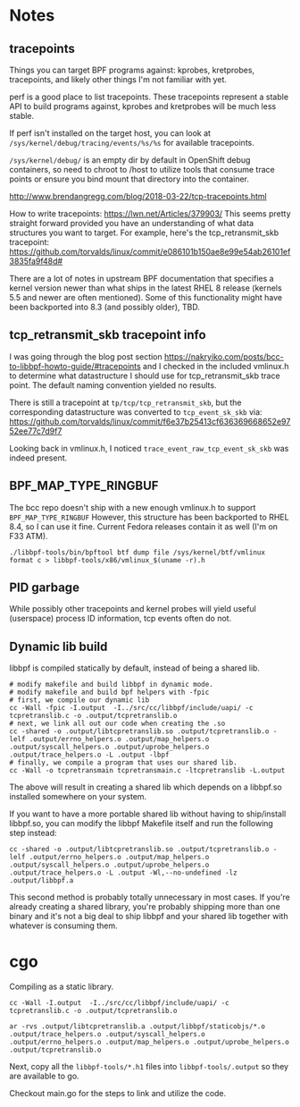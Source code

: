 # Notes

## tracepoints

Things you can target BPF programs against: kprobes, kretprobes, tracepoints,
and likely other things I'm not familiar with yet.

perf is a good place to list tracepoints.  These tracepoints represent a stable
API to build programs against, kprobes and kretprobes will be much less stable.

If perf isn't installed on the target host, you can look at
`/sys/kernel/debug/tracing/events/%s/%s` for available tracepoints.

`/sys/kernel/debug/` is an empty dir by default in OpenShift debug containers,
so need to chroot to /host to utilize tools that consume trace points or
ensure you bind mount that directory into the container.

http://www.brendangregg.com/blog/2018-03-22/tcp-tracepoints.html

How to write tracepoints: https://lwn.net/Articles/379903/  This seems pretty
straight forward provided you have an understanding of what data structures
you want to target.  For example, here's the tcp_retransmit_skb tracepoint:
https://github.com/torvalds/linux/commit/e086101b150ae8e99e54ab26101ef3835fa9f48d#

There are a lot of notes in upstream BPF documentation that specifies a kernel
version newer than what ships in the latest RHEL 8 release (kernels 5.5 and
newer are often mentioned).  Some of this functionality might have been
backported into 8.3 (and possibly older), TBD.

## tcp_retransmit_skb tracepoint info

I was going through the blog post section
https://nakryiko.com/posts/bcc-to-libbpf-howto-guide/#tracepoints
and I checked in the included vmlinux.h to determine what datastructure I should
use for tcp_retransmit_skb trace point. The default naming convention yielded no results.

There is still a tracepoint at `tp/tcp/tcp_retransmit_skb`, but the corresponding
datastructure was converted to `tcp_event_sk_skb`
via: https://github.com/torvalds/linux/commit/f6e37b25413cf636369668652e9752ee77c7d9f7

Looking back in vmlinux.h, I noticed `trace_event_raw_tcp_event_sk_skb` was
indeed present.

## BPF_MAP_TYPE_RINGBUF

The bcc repo doesn't ship with a new enough vmlinux.h to support `BPF_MAP_TYPE_RINGBUF`
However, this structure has been backported to RHEL 8.4, so I can use it fine.
Current Fedora releases contain it as well (I'm on F33 ATM).

`./libbpf-tools/bin/bpftool btf dump file /sys/kernel/btf/vmlinux format c > libbpf-tools/x86/vmlinux_$(uname -r).h`

## PID garbage

While possibly other tracepoints and kernel probes will yield useful (userspace)
process ID information, tcp events often do not.

## Dynamic lib build

libbpf is compiled statically by default, instead of being a shared lib.

```
# modify makefile and build libbpf in dynamic mode.
# modify makefile and build bpf helpers with -fpic
# first, we compile our dynamic lib
cc -Wall -fpic -I.output  -I../src/cc/libbpf/include/uapi/ -c tcpretranslib.c -o .output/tcpretranslib.o
# next, we link all out our code when creating the .so
cc -shared -o .output/libtcpretranslib.so .output/tcpretranslib.o -lelf .output/errno_helpers.o .output/map_helpers.o .output/syscall_helpers.o .output/uprobe_helpers.o .output/trace_helpers.o -L .output -lbpf
# finally, we compile a program that uses our shared lib.
cc -Wall -o tcpretransmain tcpretransmain.c -ltcpretranslib -L.output
```

The above will result in creating a shared lib which depends on a libbpf.so
installed somewhere on your system.

If you want to have a more portable shared lib without having to ship/install
libbpf.so, you can modify the libbpf Makefile itself and run the following
step instead:
```
cc -shared -o .output/libtcpretranslib.so .output/tcpretranslib.o -lelf .output/errno_helpers.o .output/map_helpers.o .output/syscall_helpers.o .output/uprobe_helpers.o .output/trace_helpers.o -L .output -Wl,--no-undefined -lz .output/libbpf.a
```

This second method is probably totally unnecessary in most cases.  If you're
already creating a shared library, you're probably shipping more than one binary
and it's not a big deal to ship libbpf and your shared lib together with
whatever is consuming them.

# cgo

Compiling as a static library.

```
cc -Wall -I.output  -I../src/cc/libbpf/include/uapi/ -c tcpretranslib.c -o .output/tcpretranslib.o

ar -rvs .output/libtcpretranslib.a .output/libbpf/staticobjs/*.o .output/trace_helpers.o .output/syscall_helpers.o .output/errno_helpers.o .output/map_helpers.o .output/uprobe_helpers.o .output/tcpretranslib.o
```

Next, copy all the `libbpf-tools/*.h1` files into `libbpf-tools/.output`
so they are available to go.

Checkout main.go for the steps to link and utilize the code.
